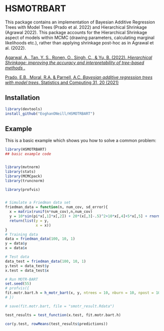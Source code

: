 
# HSMOTRBART

<!-- badges: start -->
<!-- badges: end -->

This package contains an implementation of Bayesian Additive Regression Trees with Model Trees (Prado et al. 2022) and Hierarchical Shrinkage (Agrawal 2022). This package accounts for the Hierarchical Shrinkage aspect of models within MCMC (drawing parameters, calculating marginal likelihoods etc.), rather than applying shrinkage post-hoc as in Agrawal et al. (2022).

[Agarwal, A., Tan, Y. S., Ronen, O., Singh, C., & Yu, B. (2022). _Hierarchical Shrinkage: improving the accuracy and interpretability of tree-based methods_ .](https://arxiv.org/abs/2202.00858)

[Prado, E.B., Moral, R.A. & Parnell, A.C. _Bayesian additive regression trees with model trees_. Statistics and Computing 31, 20 (2021)](https://mural.maynoothuniversity.ie/15498/1/Prado2021_Article_BayesianAdditiveRegressionTree.pdf)


## Installation


``` r
library(devtools)
install_github("EoghanONeill/HSMOTRBART")
```

## Example

This is a basic example which shows you how to solve a common problem:

``` r
library(HSMOTRBART)
## basic example code


library(mvtnorm)
library(stats)
library(MCMCpack)
library(truncnorm)

library(profvis)


# Simulate a Friedman data set
friedman_data = function(n, num_cov, sd_error){
  x = matrix(runif(n*num_cov),n,num_cov)
  y = 10*sin(pi*x[,1]*x[,2]) + 20*(x[,3]-.5)^2+10*x[,4]+5*x[,5] + rnorm(n, sd=sd_error)
  return(list(y = y,
              x = x))
}
# Training data
data = friedman_data(100, 10, 1)
y = data$y
x = data$x

# Test data
data_test = friedman_data(100, 10, 1)
y.test = data_test$y
x.test = data_test$x

# Run MOTR-BART
set.seed(55)
# profvis({
fit.motr.bart.h = h_motr_bart(x, y, ntrees = 10, nburn = 10, npost = 10)
# })

# save(fit.motr.bart, file = "smotr_result.Rdata")

test_results = test_function(x.test, fit.motr.bart.h)

cor(y.test, rowMeans(test_results$predictions))


```

